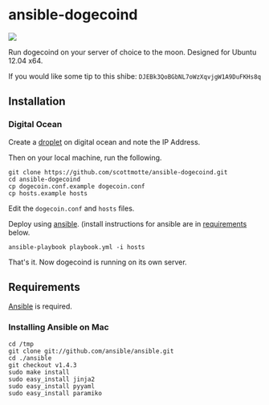 # ansible-dogecoind

![](https://raw.github.com/scottmotte/ansible-dogecoind/master/ansible-dogecoind.png)

Run dogecoind on your server of choice to the moon. Designed for Ubuntu 12.04 x64.

If you would like some tip to this shibe: `DJEBk3QoBGbNL7oWzXqvjgW1A9DuFKHs8q`

## Installation

### Digital Ocean

Create a [droplet](https://www.digitalocean.com/?refcode=ebcbc179c33f) on digital ocean and note the IP Address. 

Then on your local machine, run the following.

```
git clone https://github.com/scottmotte/ansible-dogecoind.git
cd ansible-dogecoind
cp dogecoin.conf.example dogecoin.conf 
cp hosts.example hosts
```

Edit the `dogecoin.conf` and `hosts` files.

Deploy using [ansible](http://www.ansibleworks.com). (install instructions for ansible are in [requirements](#requirements) below.

```
ansible-playbook playbook.yml -i hosts
```

That's it. Now dogecoind is running on its own server.

## Requirements

[Ansible](http://www.ansibleworks.com/) is required. 

### Installing Ansible on Mac

```
cd /tmp
git clone git://github.com/ansible/ansible.git
cd ./ansible
git checkout v1.4.3
sudo make install
sudo easy_install jinja2 
sudo easy_install pyyaml
sudo easy_install paramiko
```

